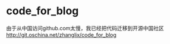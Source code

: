 code_for_blog
=============
由于从中国访问github.com太慢，我已经把代码迁移到开源中国社区
http://git.oschina.net/zhanglix/code_for_blog
